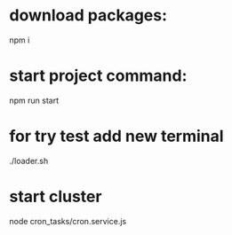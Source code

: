 # download packages:
  npm i
# start project command:
  npm run start
# for try test add new terminal
  ./loader.sh

# start cluster
  node cron_tasks/cron.service.js